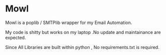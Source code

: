 # Mowl

Mowl is a poplib / SMTPlib wrapper for my Email Automation.

My code is shitty but works on my laptop .No update and maintainance are expected.

Since All Libraries are built within python , No requirements.txt is required.